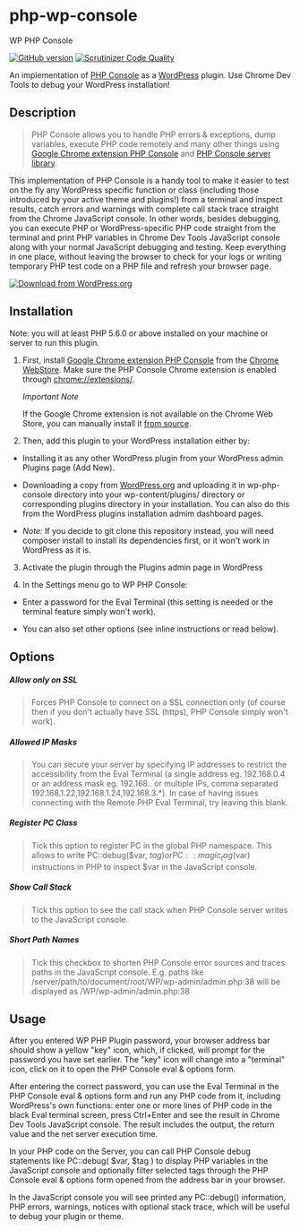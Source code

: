 # php-wp-console
WP PHP Console

[![GitHub version](https://badge.fury.io/gh/unfulvio%2Fwp-php-console.svg)](https://badge.fury.io/gh/unfulvio%2Fwp-php-console)
[![Scrutinizer Code Quality](https://scrutinizer-ci.com/g/unfulvio/wp-php-console/badges/quality-score.png?b=master)](https://scrutinizer-ci.com/g/unfulvio/wp-php-console/?branch=master)

An implementation of [PHP Console](https://github.com/barbushin/php-console "PHP Console") as a [WordPress](http://www.wordpress.org) plugin. Use Chrome Dev Tools to debug your WordPress installation!

## Description

> PHP Console allows you to handle PHP errors & exceptions, dump variables, execute PHP code remotely and many other things using [Google Chrome extension PHP Console](https://chrome.google.com/webstore/detail/php-console/nfhmhhlpfleoednkpnnnkolmclajemef) and [PHP Console server library](https://github.com/barbushin/php-console).

This implementation of PHP Console is a handy tool to make it easier to test on the fly any WordPress specific function or class (including those introduced by your active theme and plugins!) from a terminal and inspect results, catch errors and warnings with complete call stack trace straight from the Chrome JavaScript console. In other words, besides debugging, you can execute PHP or WordPress-specific PHP code straight from the terminal and print PHP variables in Chrome Dev Tools JavaScript console along with your normal JavaScript debugging and testing. Keep everything in one place, without leaving the browser to check for your logs or writing temporary PHP test code on a PHP file and refresh your browser page.

[![Download from WordPress.org](https://github.com/nekojira/wp-php-console/blob/master/assets/wordpress-download-btn.png)](https://wordpress.org/plugins/wp-php-console/)


## Installation

Note: you will at least PHP 5.6.0 or above installed on your machine or server to run this plugin.

1. First, install [Google Chrome extension PHP Console](https://chrome.google.com/webstore/detail/php-console/nfhmhhlpfleoednkpnnnkolmclajemef) from the [Chrome WebStore](https://chrome.google.com/webstore/search/php%20console?_category=extensions).
Make sure the PHP Console Chrome extension is enabled through [chrome://extensions/](chrome://extensions/ "chrome://extensions/").

    *Important Note*

    If the Google Chrome extension is not available on the Chrome Web Store, you can manually install it [from source](https://github.com/barbushin/php-console-extension).

2. Then, add this plugin to your WordPress installation either by:

  - Installing it as any other WordPress plugin from your WordPress admin Plugins page (Add New).

  - Downloading a copy from [WordPress.org]((https://wordpress.org/plugins/wp-php-console/)) and uploading it in wp-php-console directory into your wp-content/plugins/ directory or corresponding plugins directory in your installation. You can also do this from the WordPress plugins installation admim dashboard pages.

  - *Note:* If you decide to git clone this repository instead, you will need composer install to install its dependencies first, or it won't work in WordPress as it is.

3. Activate the plugin through the Plugins admin page in WordPress

4. In the Settings menu go to WP PHP Console:

  - Enter a password for the Eval Terminal (this setting is needed or the terminal feature simply won't work).

  - You can also set other options (see inline instructions or read below).

## Options

##### Allow only on SSL
> Forces PHP Console to connect on a SSL connection only (of course then if you don't actually have SSL (https), PHP Console simply won't work).

##### Allowed IP Masks
> You can secure your server by specifying IP addresses to restrict the accessibility from the Eval Terminal (a single address eg. 192.168.0.4 or an address mask eg. 192.168.*.* or multiple IPs, comma separated 192.168.1.22,192.168.1.24,192.168.3.*). In case of having issues connecting with the Remote PHP Eval Terminal, try leaving this blank.

##### Register PC Class
> Tick this option to register PC in the global PHP namespace. This allows to write PC::debug($var, $tag) or PC::magic_tag($var) instructions in PHP to inspect $var in the JavaScript console.

##### Show Call Stack
> Tick this option to see the call stack when PHP Console server writes to the JavaScript console.

##### Short Path Names
> Tick this checkbox to shorten PHP Console error sources and traces paths in the JavaScript console. E.g. paths like /server/path/to/document/root/WP/wp-admin/admin.php:38 will be displayed as /WP/wp-admin/admin.php:38

## Usage

After you entered WP PHP Plugin password, your browser address bar should show a yellow "key" icon, which, if clicked, will prompt for the password you have set earlier.
The "key" icon will change into a "terminal" icon, click on it to open the PHP Console eval & options form.

After entering the correct password, you can use the Eval Terminal in the PHP Console eval & options form and run any PHP code from it, including WordPress's own functions: enter one or more lines of PHP code in the black Eval terminal screen, press Ctrl+Enter and see the result in Chrome Dev Tools JavaScript console.
The result includes the output, the return value and the net server execution time.

In your PHP code on the Server, you can call PHP Console debug statements like PC::debug( $var, $tag ) to display PHP variables in the JavaScript console and optionally filter selected tags through the PHP Console eval & options form opened from the address bar in your browser.

In the JavaScript console you will see printed any PC::debug() information, PHP errors, warnings, notices with optional stack trace, which will be useful to debug your plugin or theme.
